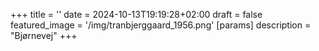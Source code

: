 +++
title = ''
date = 2024-10-13T19:19:28+02:00
draft = false
featured_image = '/img/tranbjerggaard_1956.png'
[params]
description = "Bjørnevej"
+++